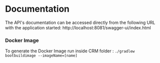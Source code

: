 # Documentation
The API's documentation can be accessed directly from the following URL with the application started: http://localhost:8081/swagger-ui/index.html

### Docker Image
To generate the Docker Image run inside CRM folder : ```./gradlew bootbuildimage --imageName=[name]```
